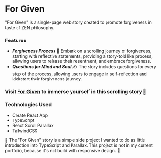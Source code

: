 <h1>For Given</h1>
"For Given" is a single-page web story created to promote forgiveness in taste of ZEN philosophy.
<h3>Features</h3>
<ul>
  <li><b><i>Forgiveness Process</i></b> 🫶 Embark on a scrolling journey of forgiveness, starting with reflective statements, providing a story-told like process, allowing users to release their resentment, and embrace forgiveness.</li>
   <li><b><i>Questions for Mind and Soul</i></b> ✍️ The story includes questions for every step of the process, allowing users to engage in self-reflection and kickstart their forgiveness journey.</li>
</ul>
<h3>Visit <a href="https://for-given.netlify.app/">For Given</a> to immerse yourself in this scrolling story 🌸 </h3>
<h3>Technologies Used</h3>
<ul>
  <li>Create React App</li>
  <li>TypeScript</li>
  <li>React Scroll Parallax</li>
  <li>TailwindCSS</li>
</ul>
<span> 🚧 The "For Given" story is a simple side project I wanted to do as little introduction into TypeScript and Parallax. This project is not in my current portfolio, because it's not build with responsive design. 🚧</span>
